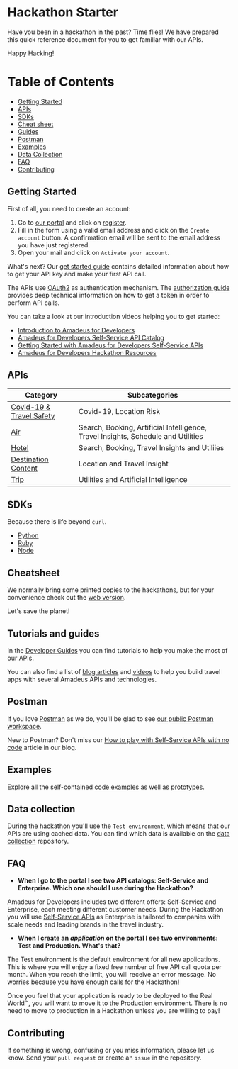 # Hackathon Starter

Have you been in a hackathon in the past? Time flies! We have prepared this quick reference document for you to get familiar with our APIs.

Happy Hacking!

# Table of Contents

- [Getting Started](#getting-started)
- [APIs](#apis)
- [SDKs](#sdks)
- [Cheat sheet](#cheatsheet)
- [Guides](#tutorials-and-guides)
- [Postman](#postman)
- [Examples](#examples)
- [Data Collection](#data-collection)
- [FAQ](#faq)
- [Contributing](#contributing)


## Getting Started

First of all, you need to create an account:

1. Go to [our portal](https://developers.amadeus.com) and click on [register](https://developers.amadeus.com/create-account).
2. Fill in the form using a valid email address and click on the `Create account` button. A confirmation email will be sent to the email address you have just registered.
3. Open your mail and click on `Activate your account`.

What's next? Our [get started guide](https://developers.amadeus.com/get-started/get-started-with-self-service-apis-335) contains detailed information about how to get your API key and make your first API call.

The APIs use [OAuth2](https://en.wikipedia.org/wiki/OAuth) as authentication mechanism. The [authorization guide](https://developers.amadeus.com/self-service/apis-docs/guides/authorization) provides deep technical information on how to get a token in order to perform API calls.

You can take a look at our introduction videos helping you to get started:
- [Introduction to Amadeus for Developers](https://www.youtube.com/watch?v=O-WWriCnRco&list=PLBehidtj-OipoBNqwOIGVJ1L_pSnJADXi&index=2&t=0s)
- [Amadeus for Developers Self-Service API Catalog](https://www.youtube.com/watch?v=U9vhUg7G2_4&list=PLBehidtj-OipoBNqwOIGVJ1L_pSnJADXi&index=3&t=0s) 
- [Getting Started with Amadeus for Developers Self-Service APIs](https://www.youtube.com/watch?v=NhRcl_Howus&list=PLBehidtj-OipoBNqwOIGVJ1L_pSnJADXi&index=4&t=0s)
- [Amadeus for Developers Hackathon Resources](https://www.youtube.com/watch?v=GE5qk9ksMtQ&list=PLBehidtj-OipoBNqwOIGVJ1L_pSnJADXi&index=5&t=0s)

## APIs 

| Category | Subcategories |
| ----------------------------------------------- | ---------------------------------------------------------------------------- |
| [Covid-19 & Travel Safety](https://developers.amadeus.com/self-service/category/covid-19-and-travel-safety) | Covid-19, Location Risk |
| [Air](https://developers.amadeus.com/self-service/category/air) | Search, Booking, Artificial Intelligence, Travel Insights, Schedule and Utilities |
| [Hotel](https://developers.amadeus.com/self-service/category/hotel) | Search, Booking, Travel Insights and Utiliies |
| [Destination Content](https://developers.amadeus.com/self-service/category/destination-content) | Location and Travel Insight |
| [Trip](https://developers.amadeus.com/self-service/category/trip) | Utilities and Artificial Intelligence |

## SDKs

Because there is life beyond `curl`.

- [Python](https://github.com/amadeus4dev/amadeus-python)
- [Ruby](https://github.com/amadeus4dev/amadeus-ruby)
- [Node](https://github.com/amadeus4dev/amadeus-node)

## Cheatsheet

We normally bring some printed copies to the hackathons, but for your convenience check out the [web version](https://possible-quilt-2ff.notion.site/Cheat-sheet-e059caf4fcd342b78705f9f3d6f88f1d). 

Let's save the planet!

## Tutorials and guides

In the [Developer Guides](https://amadeus4dev.github.io/developer-guides/examples/prototypes/) you can find tutorials to help you make the most of our APIs. 

You can also find a list of [blog articles](https://developers.amadeus.com/blog/category/tutorials?page=1&count=5) and [videos](https://www.youtube.com/channel/UCwI48vMwtiE-hra2RAtk1PQ) to help you build travel apps with several Amadeus APIs and technologies.

## Postman

If you love [Postman](https://www.getpostman.com/) as we do, you'll be glad to see [our public Postman workspace](https://www.postman.com/amadeus4dev/workspace/amadeus-for-developers-s-public-workspace/collection/2672636-27471449-d2ca-a8c4-1399-6b0cfbddd079).

New to Postman? Don't miss our [How to play with Self-Service APIs with no code](https://developers.amadeus.com/blog/how-to-play-with-self-service-apis-with-no-code-using-postman) article in our blog.

## Examples

Explore all the self-contained [code examples](https://amadeus4dev.github.io/developer-guides/examples/code-example/) as well as [prototypes](https://amadeus4dev.github.io/developer-guides/examples/prototypes/). 

## Data collection

During the hackathon you'll use the `Test environment`, which means that our APIs are using cached data. You can find which data is available on the [data collection](http://github.com/amadeus4dev/data-collection) repository.

## FAQ

* **When I go to the portal I see two API catalogs: Self-Service and Enterprise. Which one should I use during the Hackathon?**

Amadeus for Developers includes two different offers: Self-Service and
Enterprise, each meeting different customer needs. During the Hackathon you
will use [Self-Service APIs](https://developers.amadeus.com/self-service/) as
Enterprise is tailored to companies with scale needs and leading brands in the
travel industry.

* **When I create an *application* on the portal I see two environments: Test and Production. What's that?**

The Test environment is the default environment for all new applications. This
is where you will enjoy a fixed free number of free API call quota per month.
When you reach the limit, you will receive an error message. No worries because
you have enough calls for the Hackathon!

Once you feel that your application is ready to be deployed to the Real World™,
you will want to move it to the Production environment. There is no need to move to
production in a Hackathon unless you are willing to pay!

## Contributing

If something is wrong, confusing or you miss information, please let us know. Send your `pull request` or create an `issue` in the repository. 
